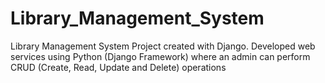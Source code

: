# Library_Management_System
Library Management System Project created with Django. Developed web services using Python (Django Framework) where an admin can perform CRUD (Create, Read, Update and Delete) operations

